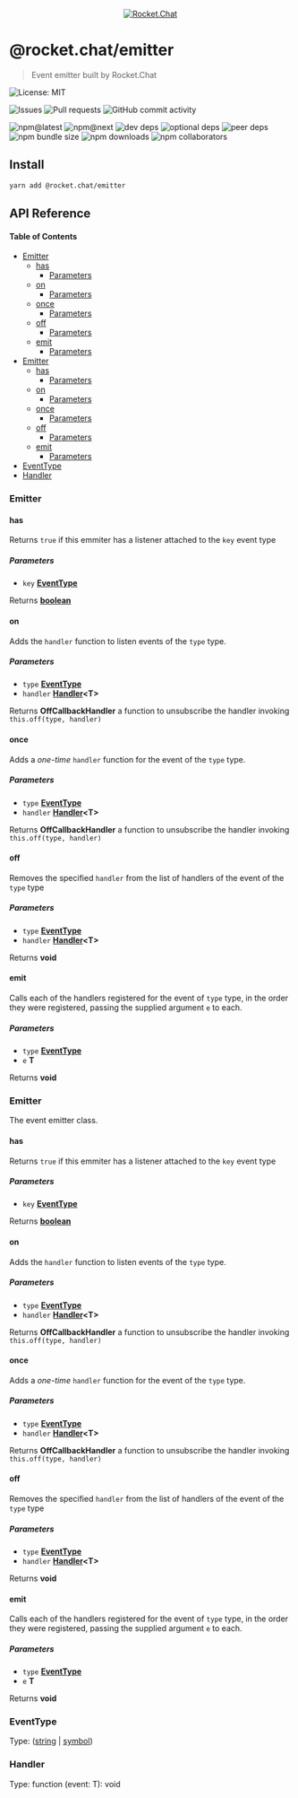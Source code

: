 <p align="center">
  <a href="https://rocket.chat" title="Rocket.Chat">
    <img src="https://user-images.githubusercontent.com/2263066/87240777-f5b4f300-c3f2-11ea-8a01-cc58fdf9a99a.png" alt="Rocket.Chat" />
  </a>
</p>

# @rocket.chat/emitter

> Event emitter built by Rocket.Chat

![License: MIT](https://img.shields.io/github/license/RocketChat/Rocket.Chat.Fuselage?style=flat-square)

![Issues](https://img.shields.io/github/issues/RocketChat/Rocket.Chat.Fuselage/%F0%9F%93%A6%20fuselage-hooks?style=flat-square)
![Pull requests](https://img.shields.io/github/issues-pr/RocketChat/Rocket.Chat.Fuselage/%F0%9F%93%A6%20fuselage-hooks?style=flat-square)
![GitHub commit activity](https://img.shields.io/github/commit-activity/m/RocketChat/Rocket.Chat.Fuselage?style=flat-square)

![npm@latest](https://img.shields.io/npm/v/@rocket.chat/fuselage-emitter/latest?style=flat-square)
![npm@next](https://img.shields.io/npm/v/@rocket.chat/fuselage-emitter/next?style=flat-square)
![dev deps](https://img.shields.io/david/dev/RocketChat/Rocket.Chat.Fuselage?path=packages%2Ffuselage-emitter&style=flat-square)
![optional deps](https://img.shields.io/david/optional/RocketChat/Rocket.Chat.Fuselage?path=packages%2Ffuselage-emitter&style=flat-square)
![peer deps](https://img.shields.io/david/peer/RocketChat/Rocket.Chat.Fuselage?path=packages%2Ffuselage-emitter&style=flat-square)
![npm bundle size](https://img.shields.io/bundlephobia/min/@rocket.chat/fuselage-emitter?style=flat-square)
![npm downloads](https://img.shields.io/npm/dw/@rocket.chat/fuselage-emitter?style=flat-square)
![npm collaborators](https://img.shields.io/npm/collaborators/@rocket.chat/fuselage-emitter?style=flat-square)

## Install

```sh
yarn add @rocket.chat/emitter
```

## API Reference

<!-- Generated by documentation.js. Update this documentation by updating the source code. -->

#### Table of Contents

-   [Emitter](#emitter)
    -   [has](#has)
        -   [Parameters](#parameters)
    -   [on](#on)
        -   [Parameters](#parameters-1)
    -   [once](#once)
        -   [Parameters](#parameters-2)
    -   [off](#off)
        -   [Parameters](#parameters-3)
    -   [emit](#emit)
        -   [Parameters](#parameters-4)
-   [Emitter](#emitter-1)
    -   [has](#has-1)
        -   [Parameters](#parameters-5)
    -   [on](#on-1)
        -   [Parameters](#parameters-6)
    -   [once](#once-1)
        -   [Parameters](#parameters-7)
    -   [off](#off-1)
        -   [Parameters](#parameters-8)
    -   [emit](#emit-1)
        -   [Parameters](#parameters-9)
-   [EventType](#eventtype)
-   [Handler](#handler)

### Emitter

#### has

Returns `true` if this emmiter has a listener attached to the `key` event type

##### Parameters

-   `key` **[EventType](#eventtype)** 

Returns **[boolean](https://developer.mozilla.org/docs/Web/JavaScript/Reference/Global_Objects/Boolean)** 

#### on

Adds the `handler` function to listen events of the `type` type.

##### Parameters

-   `type` **[EventType](#eventtype)** 
-   `handler` **[Handler](#handler)&lt;T>** 

Returns **OffCallbackHandler** a function to unsubscribe the handler invoking `this.off(type, handler)`

#### once

Adds a _one-time_ `handler` function for the event of the `type` type.

##### Parameters

-   `type` **[EventType](#eventtype)** 
-   `handler` **[Handler](#handler)&lt;T>** 

Returns **OffCallbackHandler** a function to unsubscribe the handler invoking `this.off(type, handler)`

#### off

Removes the specified `handler` from the list of handlers of the event of the `type` type

##### Parameters

-   `type` **[EventType](#eventtype)** 
-   `handler` **[Handler](#handler)&lt;T>** 

Returns **void** 

#### emit

Calls each of the handlers registered for the event of `type` type, in the
order they were registered, passing the supplied argument `e` to each.

##### Parameters

-   `type` **[EventType](#eventtype)** 
-   `e` **T** 

Returns **void** 

### Emitter

The event emitter class.

#### has

Returns `true` if this emmiter has a listener attached to the `key` event type

##### Parameters

-   `key` **[EventType](#eventtype)** 

Returns **[boolean](https://developer.mozilla.org/docs/Web/JavaScript/Reference/Global_Objects/Boolean)** 

#### on

Adds the `handler` function to listen events of the `type` type.

##### Parameters

-   `type` **[EventType](#eventtype)** 
-   `handler` **[Handler](#handler)&lt;T>** 

Returns **OffCallbackHandler** a function to unsubscribe the handler invoking `this.off(type, handler)`

#### once

Adds a _one-time_ `handler` function for the event of the `type` type.

##### Parameters

-   `type` **[EventType](#eventtype)** 
-   `handler` **[Handler](#handler)&lt;T>** 

Returns **OffCallbackHandler** a function to unsubscribe the handler invoking `this.off(type, handler)`

#### off

Removes the specified `handler` from the list of handlers of the event of the `type` type

##### Parameters

-   `type` **[EventType](#eventtype)** 
-   `handler` **[Handler](#handler)&lt;T>** 

Returns **void** 

#### emit

Calls each of the handlers registered for the event of `type` type, in the
order they were registered, passing the supplied argument `e` to each.

##### Parameters

-   `type` **[EventType](#eventtype)** 
-   `e` **T** 

Returns **void** 

### EventType

Type: ([string](https://developer.mozilla.org/docs/Web/JavaScript/Reference/Global_Objects/String) \| [symbol](https://developer.mozilla.org/docs/Web/JavaScript/Reference/Global_Objects/Symbol))

### Handler

Type: function (event: T): void
